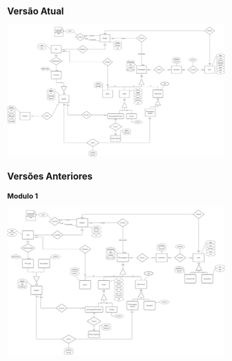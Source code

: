 ## Versão Atual

![de-r-atual](images/modelagem/modelagem_modulo_2/de-r_modulo2.png)

## Versões Anteriores

### Modulo 1
![de-r-modulo1](images/modelagem/modelagem_modulo_1/de-r.png)
